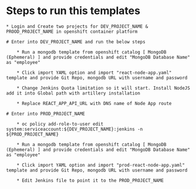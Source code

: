 # Steps to run this templates

    * Login and Create two projects for DEV_PROJECT_NAME & PROOD_PROJECT_NAME in openshift container platform

    # Enter into DEV_PROJECT_NAME and run the below steps

        * Run a mongodb template from openshift catalog [ MongoDB (Ephemeral) ] and provide credentials and edit "MongoDB Database Name" as "employee"

        * Click import YAML option and import "react-node-app.yaml" template and provide Git Repo, mongodb URL with username and password

        * Change Jenkins Quota limitation so it will start. Install NodeJS add it into Global path with artillery installation

        * Replace REACT_APP_API_URL with DNS name of Node App route

    # Enter into PROD_PROJECT_NAME

        * oc policy add-role-to-user edit system:serviceaccount:${DEV_PROJECT_NAME}:jenkins -n ${PROD_PROJECT_NAME}

        * Run a mongodb template from openshift catalog [ MongoDB (Ephemeral) ] and provide credentials and edit "MongoDB Database Name" as "employee"

        * Click import YAML option and import "prod-react-node-app.yaml" template and provide Git Repo, mongodb URL with username and password
        
        * Edit Jenkins file to point it to the PROD_PROJECT_NAME

